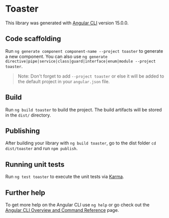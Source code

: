 # Toaster

This library was generated with [Angular CLI](https://github.com/angular/angular-cli) version 15.0.0.

## Code scaffolding

Run `ng generate component component-name --project toaster` to generate a new component. You can also use `ng generate directive|pipe|service|class|guard|interface|enum|module --project toaster`.
> Note: Don't forget to add `--project toaster` or else it will be added to the default project in your `angular.json` file. 

## Build

Run `ng build toaster` to build the project. The build artifacts will be stored in the `dist/` directory.

## Publishing

After building your library with `ng build toaster`, go to the dist folder `cd dist/toaster` and run `npm publish`.

## Running unit tests

Run `ng test toaster` to execute the unit tests via [Karma](https://karma-runner.github.io).

## Further help

To get more help on the Angular CLI use `ng help` or go check out the [Angular CLI Overview and Command Reference](https://angular.io/cli) page.
